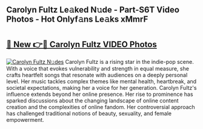 ## Carolyn Fultz Le𝚊ked N𝚞de - Part-S6T Video Photos - Hot Onlyf𝚊ns Le𝚊ks xMmrF

# <h2><a href="http://ab86899.deff.icu/?id=Carolyn+Fultz">🔗 New 👉🔴 Carolyn Fultz VIDEO Photos</a></h2>

[![Carolyn Fultz N𝚞des](https://i.imgur.com/rIISA9y.gif)](http://ab86899.deff.icu/?id=Carolyn+Fultz)
Carolyn Fultz is a rising star in the indie-pop scene. With a voice that evokes vulnerability and strength in equal measure, she crafts heartfelt songs that resonate with audiences on a deeply personal level. Her music tackles complex themes like mental health, heartbreak, and societal expectations, making her a voice for her generation. Carolyn Fultz's influence extends beyond her online presence. Her rise to prominence has sparked discussions about the changing landscape of online content creation and the complexities of online fandom. Her controversial approach has challenged traditional notions of beauty, sexuality, and female empowerment.
